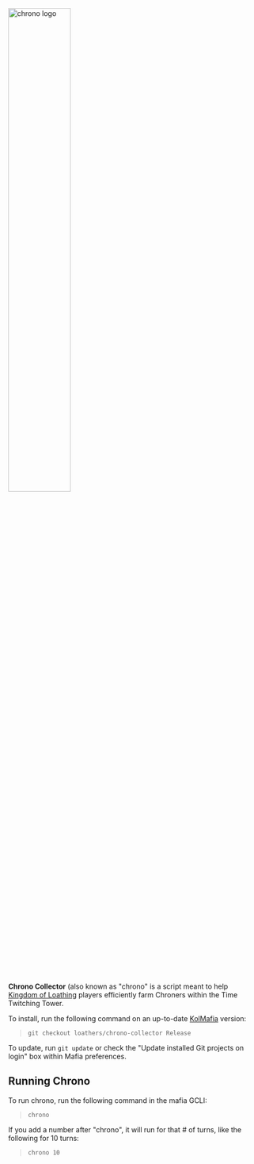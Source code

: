 <img src="https://user-images.githubusercontent.com/8014761/195185013-bbf800ee-e1ee-4ceb-8428-38e0f394769b.png" alt="chrono logo" style="width: 50%;">

**Chrono Collector** (also known as "chrono" is a script meant to help [Kingdom of Loathing](https://www.kingdomofloathing.com/) players efficiently farm Chroners within the Time Twitching Tower. 

To install, run the following command on an up-to-date [KolMafia](https://github.com/kolmafia/kolmafia) version:

> `git checkout loathers/chrono-collector Release`

To update, run `git update` or check the "Update installed Git projects on login" box within Mafia preferences.

## Running Chrono

To run chrono, run the following command in the mafia GCLI:

> `chrono`

If you add a number after "chrono", it will run for that # of turns, like the following for 10 turns:

> `chrono 10`

